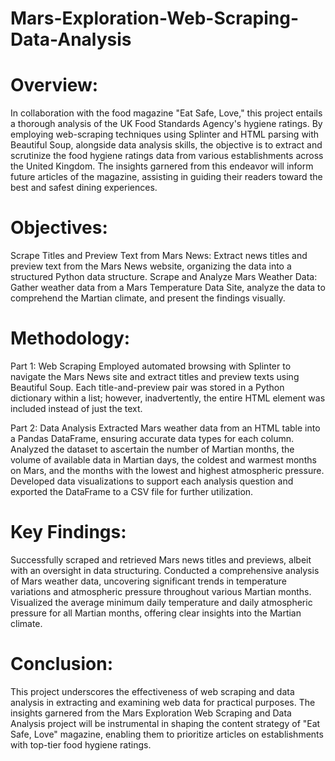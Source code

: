 # Mars-Exploration-Web-Scraping-Data-Analysis

# Overview:
In collaboration with the food magazine "Eat Safe, Love," this project entails a thorough analysis of the UK Food Standards Agency's hygiene ratings. By employing web-scraping techniques using Splinter and HTML parsing with Beautiful Soup, alongside data analysis skills, the objective is to extract and scrutinize the food hygiene ratings data from various establishments across the United Kingdom. The insights garnered from this endeavor will inform future articles of the magazine, assisting in guiding their readers toward the best and safest dining experiences.

# Objectives:
Scrape Titles and Preview Text from Mars News: Extract news titles and preview text from the Mars News website, organizing the data into a structured Python data structure.
Scrape and Analyze Mars Weather Data: Gather weather data from a Mars Temperature Data Site, analyze the data to comprehend the Martian climate, and present the findings visually.

# Methodology:
Part 1: Web Scraping
Employed automated browsing with Splinter to navigate the Mars News site and extract titles and preview texts using Beautiful Soup.
Each title-and-preview pair was stored in a Python dictionary within a list; however, inadvertently, the entire HTML element was included instead of just the text.

Part 2: Data Analysis
Extracted Mars weather data from an HTML table into a Pandas DataFrame, ensuring accurate data types for each column.
Analyzed the dataset to ascertain the number of Martian months, the volume of available data in Martian days, the coldest and warmest months on Mars, and the months with the lowest and highest atmospheric pressure.
Developed data visualizations to support each analysis question and exported the DataFrame to a CSV file for further utilization.

# Key Findings:
Successfully scraped and retrieved Mars news titles and previews, albeit with an oversight in data structuring.
Conducted a comprehensive analysis of Mars weather data, uncovering significant trends in temperature variations and atmospheric pressure throughout various Martian months.
Visualized the average minimum daily temperature and daily atmospheric pressure for all Martian months, offering clear insights into the Martian climate.

# Conclusion:
This project underscores the effectiveness of web scraping and data analysis in extracting and examining web data for practical purposes. The insights garnered from the Mars Exploration Web Scraping and Data Analysis project will be instrumental in shaping the content strategy of "Eat Safe, Love" magazine, enabling them to prioritize articles on establishments with top-tier food hygiene ratings.
